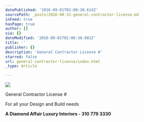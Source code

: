 ```yaml
---
datePublished: '2016-09-01T02:00:30.614Z'
sourcePath: _posts/2016-08-31-general-contractor-license.md
inFeed: true
hasPage: true
author: []
via: {}
dateModified: '2016-09-01T02:00:30.082Z'
title: ''
publisher: {}
description: 'General Contractor License #'
starred: false
url: general-contractor-license/index.html
_type: Article

---
```

![](https://the-grid-user-content.s3-us-west-2.amazonaws.com/7abfe11a-d138-4e24-a89a-eefe48da1e47.jpg)

General Contractor License \#

For all your Design and Build needs

**A Diamond Affair Luxury Interiors - 310 779 3330**

<!-- Do not change the code! --\>  
<a id="foxyform\_embed\_link\_810156" href="http://www.foxyform.com/"\>foxyform</a\>  
<script type="text/javascript"\>  
(function(d, t){  
var g = d.createElement(t),  
s = d.getElementsByTagName(t)\[0\];  
g.src = "http://www.foxyform.com/js.php?id=810156&sec\_hash=cdd190353a4&width=350px";  
s.parentNode.insertBefore(g, s);  
}(document, "script"));  
</script\>  
<!-- Do not change the code! --\>